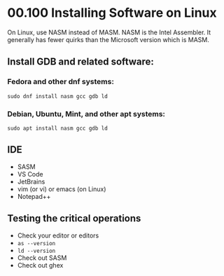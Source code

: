 # 00.100 Installing Software on Linux

On Linux, use NASM instead of MASM.  NASM is the Intel Assembler.  It generally has fewer quirks than the Microsoft version which is MASM.  

## Install GDB and related software:

### Fedora and other dnf systems:

    sudo dnf install nasm gcc gdb ld

### Debian, Ubuntu, Mint, and other apt systems:

    sudo apt install nasm gcc gdb ld

## IDE

- SASM
- VS Code
- JetBrains
- vim (or vi) or emacs (on Linux)
- Notepad++

## Testing the critical operations

- Check your editor or editors
- `as --version`
- `ld --version`
- Check out SASM
- Check out ghex